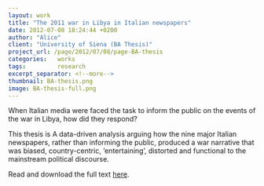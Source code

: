 ```yaml
---
layout: work
title: "The 2011 war in Libya in Italian newspapers"
date: 2012-07-08 18:24:44 +0200
author: "Alice"
client: "University of Siena (BA Thesis)"
project_url: /page/2012/07/08/page-BA-thesis
categories:   works
tags:         research
excerpt_separator: <!--more-->
thumbnail: BA-thesis.png
image: BA-thesis-full.png
---
```

When Italian media were faced the task to inform the public on the events of the war in Libya, how did they respond? 
<!--more-->

This thesis is A data-driven analysis arguing how the nine major Italian newspapers, rather than informing the public, produced a war narrative that was biased, country-centric, ‘entertaining’, distorted and functional to the mainstream political discourse.

Read and download the full text [here](/page/2012/07/08/page-BA-thesis).